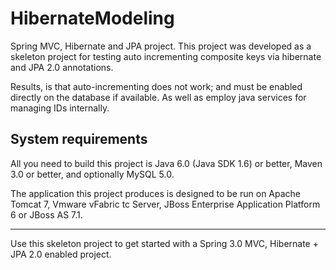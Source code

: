 HibernateModeling
=================

Spring MVC, Hibernate and JPA project. 
This project was developed as a skeleton project for testing auto incrementing composite keys via
hibernate and JPA 2.0 annotations.

Results, is that auto-incrementing does not work; and must be enabled directly on the database if available.
As well as employ java services for managing IDs internally.

System requirements
-------------------

All you need to build this project is Java 6.0 (Java SDK 1.6) or better, Maven 3.0 or better, and optionally MySQL 5.0.

The application this project produces is designed to be run on Apache Tomcat 7, Vmware vFabric tc Server,
JBoss Enterprise Application Platform 6 or JBoss AS 7.1. 

-------------------
Use this skeleton project to get started with a Spring 3.0 MVC, Hibernate + JPA 2.0 enabled project.
